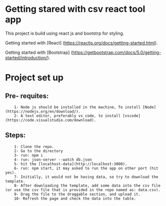 # Getting stared with csv react tool app

This project is build using react js and bootstrp for styling.

Getting started with [React] (https://reactjs.org/docs/getting-started.html).

Getting started with [Bootstrap] (https://getbootstrap.com/docs/5.0/getting-started/introduction/).

# Project set up

## Pre- requites:
        1- Node js should be installed in the machine, To install [Node] (https://nodejs.org/en/download/).
        2- A text editor, preferably vs code, to install [vscode] (https://code.visualstudio.com/download).

## Steps:
        1- Clone the repo.
        2- Go to the directory
        3- run: npm i
        4- run: json-server --watch db.json
        5- hit the [localhost-data](http://localhost:3000).
        6- run: npm start, it may asked to run the app on other port (hit yes).
        7- Initially, it would not be having data, so try to download the template.
        8- After downloading the template, add some data into the csv file (or use the csv file that is provided in the repo named as: data.csv).
        9- Drag the file to the draggable section, and upload it.
        10- Refresh the page and check the data into the table.